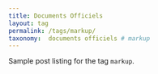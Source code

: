 ```yaml
---
title: Documents Officiels
layout: tag
permalink: /tags/markup/
taxonomy:  documents officiels # markup
---
```


Sample post listing for the tag `markup`.

